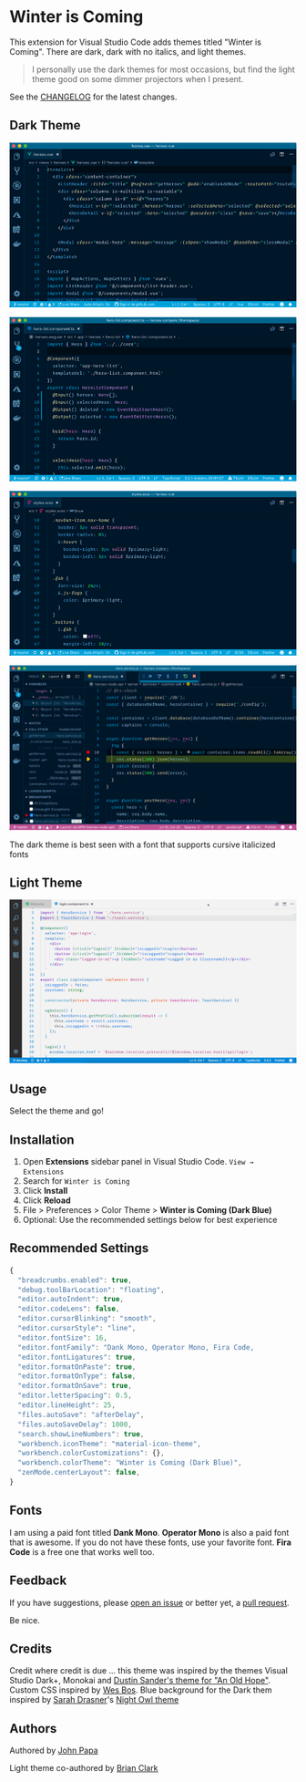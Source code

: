 # Winter is Coming

This extension for Visual Studio Code adds themes titled "Winter is Coming". There are dark, dark with no italics, and light themes.

> I personally use the dark themes for most occasions, but find the light theme good on some dimmer projectors when I present.

See the [CHANGELOG](CHANGELOG.md) for the latest changes.

## Dark Theme

![HTML](images/dark-blue-html.png)

![TypeScript](images/dark-blue-ts.png)

![SCSS](images/dark-blue-scss.png)

![Debugging](images/dark-blue-debug.png)

The dark theme is best seen with a font that supports cursive italicized fonts

## Light Theme

![Light Theme](images/800-3-light.png)

## Usage

Select the theme and go!

## Installation

1. Open **Extensions** sidebar panel in Visual Studio Code. `View → Extensions`
1. Search for `Winter is Coming`
1. Click **Install**
1. Click **Reload**
1. File > Preferences > Color Theme > **Winter is Coming (Dark Blue)**
1. Optional: Use the recommended settings below for best experience

## Recommended Settings

```js
{
  "breadcrumbs.enabled": true,
  "debug.toolBarLocation": "floating",
  "editor.autoIndent": true,
  "editor.codeLens": false,
  "editor.cursorBlinking": "smooth",
  "editor.cursorStyle": "line",
  "editor.fontSize": 16,
  "editor.fontFamily": "Dank Mono, Operator Mono, Fira Code,
  "editor.fontLigatures": true,
  "editor.formatOnPaste": true,
  "editor.formatOnType": false,
  "editor.formatOnSave": true,
  "editor.letterSpacing": 0.5,
  "editor.lineHeight": 25,
  "files.autoSave": "afterDelay",
  "files.autoSaveDelay": 1000,
  "search.showLineNumbers": true,
  "workbench.iconTheme": "material-icon-theme",
  "workbench.colorCustomizations": {},
  "workbench.colorTheme": "Winter is Coming (Dark Blue)",
  "zenMode.centerLayout": false,
}
```

## Fonts

I am using a paid font titled **Dank Mono**. **Operator Mono** is also a paid font that is awesome. If you do not have these fonts, use your favorite font. **Fira Code** is a free one that works well too.

## Feedback

If you have suggestions, please [open an issue](https://github.com/johnpapa/vscode-winteriscoming/issues) or better yet, a [pull request](https://github.com/johnpapa/vscode-winteriscoming/pulls).

Be nice.

## Credits

Credit where credit is due ... this theme was inspired by the themes Visual Studio Dark+, Monokai and [Dustin Sander's theme for "An Old Hope"](https://marketplace.visualstudio.com/items?itemName=dustinsanders.an-old-hope-theme-vscode). Custom CSS inspired by [Wes Bos](https://twitter.com/wesbos). Blue background for the Dark them inspired by [Sarah Drasner](https://twitter.com/sarah_edo)'s [Night Owl theme](https://marketplace.visualstudio.com/items?itemName=sdras.night-owl)

## Authors

Authored by [John Papa](https://twitter.com/john_papa)

Light theme co-authored by [Brian Clark](https://twitter.com/_clarkio)
